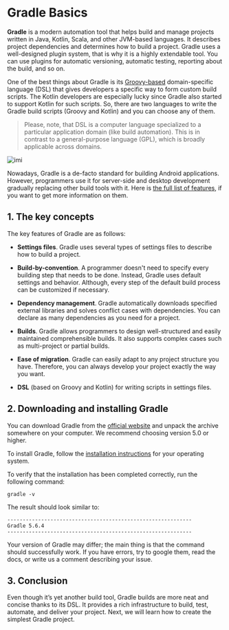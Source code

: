 # Gradle Basics

**Gradle** is a modern automation tool that helps build and manage projects written in Java, Kotlin, Scala, and other JVM-based languages. It describes project dependencies and determines how to build a project. Gradle uses a well-designed plugin system, that is why it is a highly extendable tool. You can use plugins for automatic versioning, automatic testing, reporting about the build, and so on.

One of the best things about Gradle is its [Groovy-based](https://en.wikipedia.org/wiki/Apache_Groovy) domain-specific language (DSL) that gives developers a specific way to form custom build scripts. The Kotlin developers are especially lucky since Gradle also started to support Kotlin for such scripts. So, there are two languages to write the Gradle build scripts (Groovy and Kotlin) and you can choose any of them.

> Please, note, that DSL is a computer language specialized to a particular application domain (like build automation). This is in contrast to a general-purpose language (GPL), which is broadly applicable across domains.

![imi](https://ucarecdn.com/363cc5f1-3524-4532-a103-d7e519bf2132/)

Nowadays, Gradle is a de-facto standard for building Android applications. However, programmers use it for server-side and desktop development gradually replacing other build tools with it. Here is [the full list of features](https://gradle.org/features/), if you want to get more information on them.

## 1. The key concepts

The key features of Gradle are as follows:

- **Settings files**. Gradle uses several types of settings files to describe how to build a project.

- **Build-by-convention**. A programmer doesn't need to specify every building step that needs to be done. Instead, Gradle uses default settings and behavior. Although, every step of the default build process can be customized if necessary.

- **Dependency management**. Gradle automatically downloads specified external libraries and solves conflict cases with dependencies. You can declare as many dependencies as you need for a project.

- **Builds**. Gradle allows programmers to design well-structured and easily maintained comprehensible builds. It also supports complex cases such as multi-project or partial builds.

- **Ease of migration**. Gradle can easily adapt to any project structure you have. Therefore, you can always develop your project exactly the way you want.

- **DSL** (based on Groovy and Kotlin) for writing scripts in settings files.

## 2. Downloading and installing Gradle

You can download Gradle from the [official website](https://gradle.org/releases/) and unpack the archive somewhere on your computer. We recommend choosing version 5.0 or higher.

To install Gradle, follow the [installation instructions](https://gradle.org/releases/) for your operating system.

To verify that the installation has been completed correctly, run the following command:
```
gradle -v
```

The result should look similar to:
```
------------------------------------------------------------
Gradle 5.6.4
------------------------------------------------------------
```

Your version of Gradle may differ; the main thing is that the command should successfully work. If you have errors, try to google them, read the docs, or write us a comment describing your issue.


## 3. Conclusion

Even though it’s yet another build tool, Gradle builds are more neat and concise thanks to its DSL. It provides a rich infrastructure to build, test, automate, and deliver your project. Next, we will learn how to create the simplest Gradle project.

